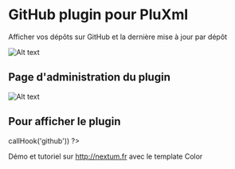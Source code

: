 GitHub plugin pour PluXml
=========
Afficher vos dépôts sur GitHub et la dernière mise à jour par dépôt

![Alt text](http://nextum.fr/github.png)


Page d'administration du plugin
--------------

![Alt text](http://nextum.fr/github_admin.png)


Pour afficher le plugin
--------------

<?php eval($plxShow->callHook('github')) ?> 

Démo et tutoriel sur http://nextum.fr  avec le template Color



